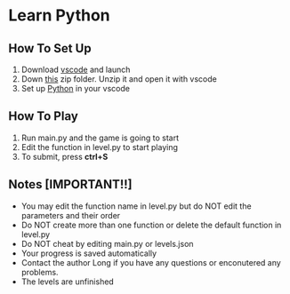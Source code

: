 # Learn Python

## How To Set Up
1. Download [vscode](https://code.visualstudio.com/) and launch
2. Down [this]() zip folder. Unzip it and open it with vscode 
3. Set up [Python](https://www.python.org/downloads/) in your vscode

## How To Play
1. Run main.py and the game is going to start
2. Edit the function in level.py to start playing
3. To submit, press **ctrl+S**

## Notes [IMPORTANT!!]
- You may edit the function name in level.py but do NOT edit the parameters and their order
- Do NOT create more than one function or delete the default function in level.py
- Do NOT cheat by editing main.py or levels.json
- Your progress is saved automatically
- Contact the author Long if you have any questions or enconutered any problems.
- The levels are unfinished